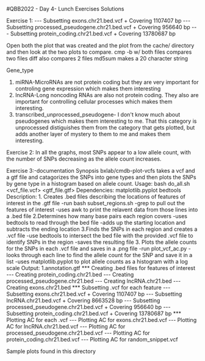 #QBB2022 - Day 4- Lunch Exercises Solutions

Exercise 1:
--- Subsetting exons.chr21.bed.vcf
    + Covering 1107407 bp
--- Subsetting processed_pseudogene.chr21.bed.vcf
    + Covering 956640 bp
--- Subsetting protein_coding.chr21.bed.vcf
    + Covering 13780687 bp

Open both the plot that was created and the plot from the cache/ directory and then look at the two plots to compare.
cmp -b w/ both files compares two files
diff also compares 2 files
md5sum makes a 20 character string

Gene_type
1. miRNA-MicroRNAs are not protein coding but they are very important for controling gene expression which makes them interesting
2. lncRNA-Long noncoding RNAs are also not protein coding. They also are important for controlling cellular processes which makes them interesting.
3. transcribed_unprocessed_pseudogene- I don't know much about pseudogenes which makes them interesting to me. That this category is unprocessed distiguishes them from the category that gets plotted, but adds another layer of mystery to them to me and makes them interesting.

Exercise 2:
In all the graphs, most SNPs appear to a low allele count, with the number of SNPs decreasing as the allele count increases.

Exercise 3:-documentation
Synopsis
	bxlab/cmdb-plot-vcfs takes a vcf and a gtf file and catagorizes the SNPs into gene types and then plots the SNPs by gene type in a histogram based on allele count.
Usage:
	bash do_all.sh <vcf_file.vcf> <gtf_file.gtf>
Dependencies:
	matplotlib.pyplot bedtools
Description:
	1. Creates .bed files describing the locations of features of interest in the .gtf file
		-run bash subset_regions.sh
		-grep to pull out the features of interest
		-uses awk to print the relavent data from those lines into a .bed file
	2.Determines how many base pairs each region covers
		 -uses bedtools to read through the bed file
		 -adds up the starting location and subtracts the ending location
	3.Finds the SNPs in each region and creates a .vcf file
		-use bedtools to intersect the bed file with the provided .vcf file to identify SNPs in the region
		-saves the resulting file
	3. Plots the allele counts for the SNPs in each .vcf file and saves in a .png file
		-run plot_vcf_ac.py
		-looks through each line to find the allele count for the SNP and save it in a list
		-uses matplotlib.pyplot to plot allele counts as a histogram with a log scale
Output:
1.annotation.gtf
*** Creating .bed files for features of interest
--- Creating protein_coding.chr21.bed
--- Creating processed_pseudogene.chr21.bed
--- Creating lncRNA.chr21.bed
--- Creating exons.chr21.bed
*** Subsetting .vcf for each feature
--- Subsetting exons.chr21.bed.vcf
    + Covering 1107407 bp
--- Subsetting lncRNA.chr21.bed.vcf
    + Covering 8663528 bp
--- Subsetting processed_pseudogene.chr21.bed.vcf
    + Covering 956640 bp
--- Subsetting protein_coding.chr21.bed.vcf
    + Covering 13780687 bp
*** Plotting AC for each .vcf
--- Plotting AC for exons.chr21.bed.vcf
--- Plotting AC for lncRNA.chr21.bed.vcf
--- Plotting AC for processed_pseudogene.chr21.bed.vcf
--- Plotting AC for protein_coding.chr21.bed.vcf
--- Plotting AC for random_snippet.vcf

Sample plots found in this directory